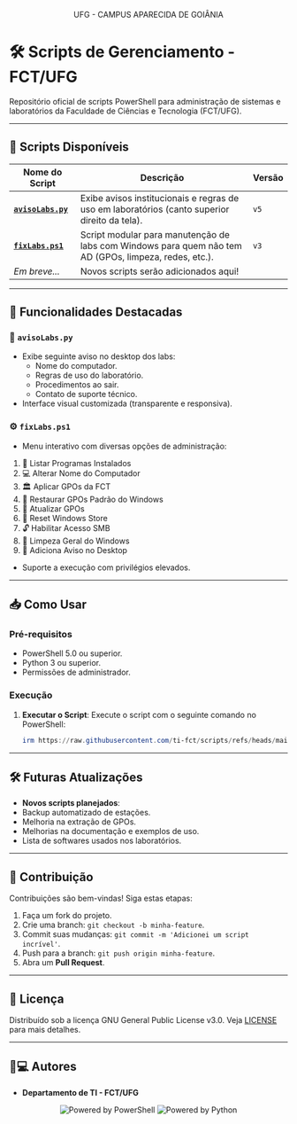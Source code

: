 <p align="center">UFG - CAMPUS APARECIDA DE GOIÂNIA</p>

# 🛠️ Scripts de Gerenciamento - FCT/UFG

Repositório oficial de scripts PowerShell para administração de sistemas e laboratórios da Faculdade de Ciências e Tecnologia (FCT/UFG).  

---

## 📂 Scripts Disponíveis

| Nome do Script         | Descrição                                                                                  | Versão |
|------------------------|------------------------------------------------------------------------------------------|--------|
| [**`avisoLabs.py`**](avisoLabs.py) | Exibe avisos institucionais e regras de uso em laboratórios (canto superior direito da tela). | `v5`   |
| [**`fixLabs.ps1`**](fixLabs.ps1)               | Script modular para manutenção de labs com Windows para quem não tem AD (GPOs, limpeza, redes, etc.).           | `v3` |
| *Em breve...*          | Novos scripts serão adicionados aqui!                                                    |        |

---

## 🚀 Funcionalidades Destacadas

### 🔖 `avisoLabs.py`
- Exibe seguinte aviso no desktop dos labs:
  - Nome do computador.
  - Regras de uso do laboratório.
  - Procedimentos ao sair.
  - Contato de suporte técnico.
- Interface visual customizada (transparente e responsiva).

### ⚙️ `fixLabs.ps1`
- Menu interativo com diversas opções de administração:
 1. 📜 Listar Programas Instalados
 2. 💻 Alterar Nome do Computador
 3. 🏛 Aplicar GPOs da FCT
 4. 🧹 Restaurar GPOs Padrão do Windows
 5. 🔄 Atualizar GPOs
 6. 🛒 Reset Windows Store
 7. 🔓 Habilitar Acesso SMB
 8. 🧼 Limpeza Geral do Windows
 9. 🚨 Adiciona Aviso no Desktop
- Suporte a execução com privilégios elevados.

---

## 📥 Como Usar

### Pré-requisitos
- PowerShell 5.0 ou superior.
- Python 3 ou superior.
- Permissões de administrador.


### Execução

1. **Executar o Script**: Execute o script com o seguinte comando no PowerShell:

   ```powershell
   irm https://raw.githubusercontent.com/ti-fct/scripts/refs/heads/main/fixLabs.ps1 | iex
   ```

---

## 🛠️ Futuras Atualizações

- **Novos scripts planejados**:
- Backup automatizado de estações.
- Melhoria na extração de GPOs.
- Melhorias na documentação e exemplos de uso.
- Lista de softwares usados nos laboratórios.

---

## 🤝 Contribuição

Contribuições são bem-vindas! Siga estas etapas:

1. Faça um fork do projeto.
2. Crie uma branch: `git checkout -b minha-feature`.
3. Commit suas mudanças: `git commit -m 'Adicionei um script incrível'`.
4. Push para a branch: `git push origin minha-feature`.
5. Abra um **Pull Request**.

---

## 📜 Licença

Distribuído sob a licença GNU General Public License v3.0. Veja [LICENSE](LICENSE) para mais detalhes.

---

## 👨💻 Autores

- **Departamento de TI - FCT/UFG**
<p align="center">
<img src="https://img.shields.io/badge/Powered%20by-PowerShell-blue?style=for-the-badge&logo=powershell" alt="Powered by PowerShell"> <img src="https://img.shields.io/badge/Powered%20by-Python-3776AB?style=for-the-badge&logo=python" alt="Powered by Python">
</p>
